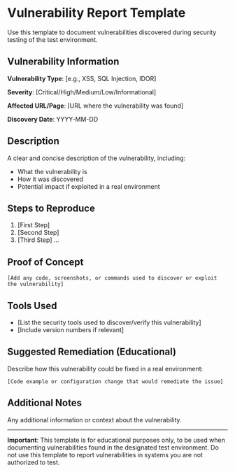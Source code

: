 # Vulnerability Report Template

Use this template to document vulnerabilities discovered during security testing of the test environment.

## Vulnerability Information

**Vulnerability Type**: [e.g., XSS, SQL Injection, IDOR]

**Severity**: [Critical/High/Medium/Low/Informational]

**Affected URL/Page**: [URL where the vulnerability was found]

**Discovery Date**: YYYY-MM-DD

## Description

A clear and concise description of the vulnerability, including:
- What the vulnerability is
- How it was discovered
- Potential impact if exploited in a real environment

## Steps to Reproduce

1. [First Step]
2. [Second Step]
3. [Third Step]
...

## Proof of Concept

```
[Add any code, screenshots, or commands used to discover or exploit the vulnerability]
```

## Tools Used

- [List the security tools used to discover/verify this vulnerability]
- [Include version numbers if relevant]

## Suggested Remediation (Educational)

Describe how this vulnerability could be fixed in a real environment:

```
[Code example or configuration change that would remediate the issue]
```

## Additional Notes

Any additional information or context about the vulnerability.

---

**Important**: This template is for educational purposes only, to be used when documenting vulnerabilities found in the designated test environment. Do not use this template to report vulnerabilities in systems you are not authorized to test. 
